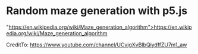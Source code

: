 # Random maze generation with p5.js

"https://en.wikipedia.org/wiki/Maze_generation_algorithm">https://en.wikipedia.org/wiki/Maze_generation_algorithm


CreditTo: https://www.youtube.com/channel/UCvjgXvBlbQiydffZU7m1_aw

